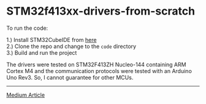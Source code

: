# STM32f413xx-drivers-from-scratch

To run the code:

1.) Install STM32CubeIDE from [here](https://www.st.com/en/development-tools/stm32cubeide.html)<br />
2.) Clone the repo and change to the ```code``` directory<br />
3.) Build and run the project

The drivers were tested on STM32F413ZH Nucleo-144 containing ARM Cortex M4 and the communication protocols were tested with an Arduino Uno Rev3. So, I cannot guarantee for other MCUs.

---

[Medium Article](https://rohitimandi.medium.com/drivers-from-scratch-for-stm32f413xx-3ebb03ed7791)
